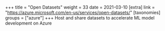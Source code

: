 +++
title = "Open Datasets"
weight = 33
date = 2021-03-10
[extra]
link = "https://azure.microsoft.com/en-us/services/open-datasets/"
[taxonomies]
groups = ["azure"]
+++
Host and share datasets to accelerate ML model development on Azure

